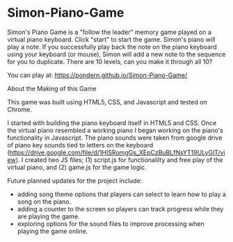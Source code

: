 # Simon-Piano-Game

Simon's Piano Game is a "follow the leader" memory game played on a virtual piano keyboard. Click "start" to start the game. Simon's piano will play a note. If you successfully play back the note on the piano keyboard using your keyboard (or mouse), Simon will add a new note to the sequence for you to duplicate. There are 10 levels, can you make it through all 10?

You can play at: https://pondern.github.io/Simon-Piano-Game/

About the Making of this Game

This game was built using HTML5, CSS, and Javascript and tested on Chrome.

I started with building the piano keyboard itself in HTML5 and CSS. Once the virtual piano resembled a working piano I began working on the piano's functionality in Javascript. The piano sounds were taken from google drive of piano key sounds tied to letters on the keyboard (https://drive.google.com/file/d/1HISRomgGs_XEpCzBuBLfNsYT19ULyGlT/view). I created two JS files; (1) script.js for functionalilty and free play of the virtual piano, and (2) game.js for the game logic. 

Future planned updates for the project include:

* adding song theme options that players can select to learn how to play a song on the piano.
* adding a counter to the screen so players can track progress while they are playing the game.
* exploring options for the sound files to improve processing when playing the game online.
